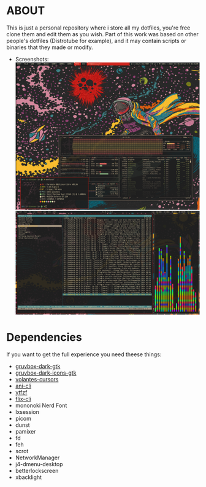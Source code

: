 # ABOUT
This is just a personal repository where i store all my dotfiles, you're free clone them and edit them as you wish. Part of this work was based on other people's dotfiles (Distrotube for example), and it may contain scripts or binaries that they made or modify.

* Screenshots:
![Screenshot1](screenshot1.png "Screenshot 1")
![Screenshot2](screenshot2.png "Screenshot 2")

# Dependencies
If you want to get the full experience you need theese things:
* [gruvbox-dark-gtk](https://github.com/jmattheis/gruvbox-dark-gtk)
* [gruvbox-dark-icons-gtk](https://github.com/jmattheis/gruvbox-dark-icons-gtk)
* [volantes-cursors](https://github.com/varlesh/volantes-cursors)
* [ani-cli](https://github.com/pystardust/ani-cli)
* [ytfzf](https://github.com/pystardust/ytfzf)
* [flix-cli](https://github.com/d4r1us-drk/flix-cli)
* mononoki Nerd Font
* lxsession
* picom
* dunst
* pamixer
* fd
* feh
* scrot
* NetworkManager
* j4-dmenu-desktop
* betterlockscreen
* xbacklight
